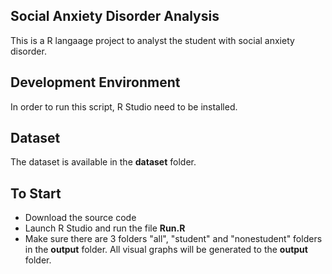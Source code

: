 ## Social Anxiety Disorder Analysis
This is a R langaage project to analyst the student with social anxiety disorder.

## Development Environment
In order to run this script, R Studio need to be installed. 

## Dataset
The dataset is available in the **dataset** folder. 

## To Start
- Download the source code 
- Launch R Studio and run the file **Run.R**
- Make sure there are 3 folders "all", "student" and "nonestudent" folders in the **output** folder. All visual graphs will be generated to the **output** folder.

